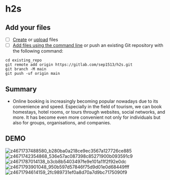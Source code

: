 # h2s



## Add your files

- [ ] [Create](https://docs.gitlab.com/ee/user/project/repository/web_editor.html#create-a-file) or [upload](https://docs.gitlab.com/ee/user/project/repository/web_editor.html#upload-a-file) files
- [ ] [Add files using the command line](https://docs.gitlab.com/ee/gitlab-basics/add-file.html#add-a-file-using-the-command-line) or push an existing Git repository with the following command:

```
cd existing_repo
git remote add origin https://gitlab.com/sep1513/h2s.git
git branch -M main
git push -uf origin main
```

## Summary 

- Online booking is increasingly becoming popular nowadays due to its convenience and speed. Especially in the field of tourism, we can book homestays, hotel rooms, or tours through websites, social networks, and more. It has become even more convenient not only for individuals but also for groups, organisations, and companies.

## DEMO
![z4671737488580_b280ba0a218ce9ec3567a127726ce885](https://github.com/Hyniss/H2S_FrontEnd/assets/87058415/920afa47-08c7-4e59-85eb-92870f20f4b8)
![z4671742354868_536e57ac087398c85271900b093591c9](https://github.com/Hyniss/H2S_FrontEnd/assets/87058415/e5f147a7-fce3-44c4-a57c-bde9dfe26172)
![z4671787014138_b3cb8b5403497fe9e101a11f2f92e0dc](https://github.com/Hyniss/H2S_FrontEnd/assets/87058415/a99f1b16-5ef4-4876-868a-34a72d1d84c6)
![z4671793901048_950b597d57846f75d9d01e0d68449fff](https://github.com/Hyniss/H2S_FrontEnd/assets/87058415/3c06a742-c5f8-4384-885d-45ad5dd5d9c8)
![z4671794614159_2fc989731ef0a8d70a7d9bc7175090f9](https://github.com/Hyniss/H2S_FrontEnd/assets/87058415/ada997f0-0bc9-4d1b-8fd7-22b23ee6ad84)
